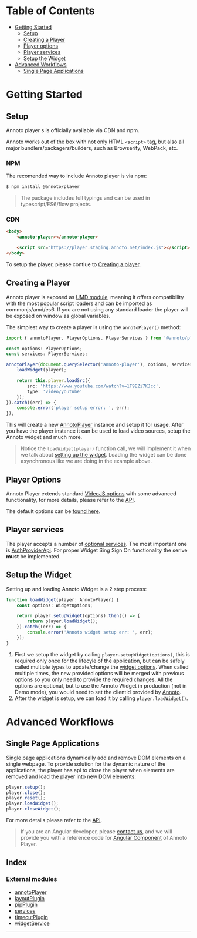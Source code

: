 
Table of Contents
=================

*   [Getting Started](#getting-started)
    *   [Setup](#setup)
    *   [Creating a Player](#creating-a-player)
    *   [Player options](#player-options)
    *   [Player services](#player-services)
    *   [Setup the Widget](#setup-the-widget)
*   [Advanced Workflows](#advanced-workflows)
    *   [Single Page Applications](#advanced-single-page)

Getting Started
===============

Setup
-----

Annoto player s is officially available via CDN and npm.

Annoto works out of the box with not only HTML `<script>` tag, but also all major bundlers/packagers/builders, such as Browserify, WebPack, etc.

### NPM

The recomended way to include Annoto player is via npm:

```sh
$ npm install @annoto/player
```

> The package includes full typings and can be used in typescript/ES6/flow projects.

### CDN

```html
<body>
    <annoto-player></annoto-player>

    <script src="https://player.staging.annoto.net/index.js"></script>
</body>
```

To setup the player, please contiue to [Creating a player](#creating-a-player).

Creating a Player
-----------------

Annoto player is exposed as [UMD module](https://github.com/umdjs/umd), meaning it offers compatibility with the most popular script loaders and can be imported as commonjs/amd/es6. If you are not using any standard loader the player will be exposed on window as global variables.

The simplest way to create a player is using the `annotoPlayer()` method:

```ts
import { annotoPlayer, PlayerOptions, PlayerServices } from '@annoto/player';

const options: PlayerOptions;
const services: PlayerServices;

annotoPlayer(document.querySelector('annoto-player'), options, services).then((player: AnnotoPlayer) => {
    loadWidget(player); 

    return this.player.loadSrc({
        src: 'https://www.youtube.com/watch?v=1T9EZi7KJcc',
        type: 'video/youtube'
    });
}).catch((err) => {
    console.error('player setup error: ', err);
});
```

This will create a new [AnnotoPlayer](modules/annotoplayer.html) instance and setup it for usage. After you have the player instance it can be used to load video sources, setup the Annoto widget and much more.

> Notice the `loadWidget(player)` function call, we will implement it when we talk about [setting up the widget](#setup-the-widget). Loading the widget can be done asynchronous like we are doing in the example above.

Player Options
--------------

Annoto Player extends standard [VideoJS options](https://docs.videojs.com/tutorial-options.html) with some advanced functionality, for more details, please refer to the [API](interfaces/annotoplayer.playeroptions.html).

The default options can be [found here](modules/annotoplayer.html#default_player_options).

Player services
---------------

The player accepts a number of [optional services](interfaces/annotoplayer.playerservices.html). The most important one is [AuthProviderApi](interfaces/annotoplayer.authproviderapi.html). For proper Widget Sing Sign On functionality the serive **must** be implemented.

Setup the Widget
----------------

Setting up and loading Annoto Widget is a 2 step process:

```ts
function loadWidget(player: AnnotoPlayer) {
    const options: WidgetOptions;

    return player.setupWidget(options).then(() => {
        return player.loadWidget();
    }).catch((err) => {
        console.error('Annoto widget setup err: ', err);
    });
}
```

1.  First we setup the widget by calling `player.setupWidget(options)`, this is required only once for the lifecyle of the application, but can be safely called multiple types to update/change the [widget options](#interfaces/annotoplayer.widgetoptions.html). When called multiple times, the new provided options will be merged with previous options so you only need to provide the required changes. All the options are optional, but to use the Annoto Widget in production (not in Demo mode), you would need to set the clientId provided by [Annoto](https://annoto.net).
2.  After the widget is setup, we can load it by calling `player.loadWidget()`.

Advanced Workflows
==================

Single Page Applications
------------------------

Single page applications dynamically add and remove DOM elements on a single webpage. To provide solution for the dynamic nature of the applications, the player has api to close the player when elements are removed and load the player into new DOM elements:

```ts
player.setup();
player.close();
player.reset();
player.loadWidget();
player.closeWidget();
```

For more details please refer to the [API](classes/annotoplayer.annotoplayer-1.html).

> If you are an Angular developer, please [contact us](https://annoto.net), and we will provide you with a reference code for [Angular Component](https://angular.io/guide/architecture-components) of Annoto Player.

## Index

### External modules

* [annotoPlayer](modules/annotoplayer.md)
* [layoutPlugin](modules/layoutplugin.md)
* [pipPlugin](modules/pipplugin.md)
* [services](modules/services.md)
* [timecutPlugin](modules/timecutplugin.md)
* [widgetService](modules/widgetservice.md)

---

